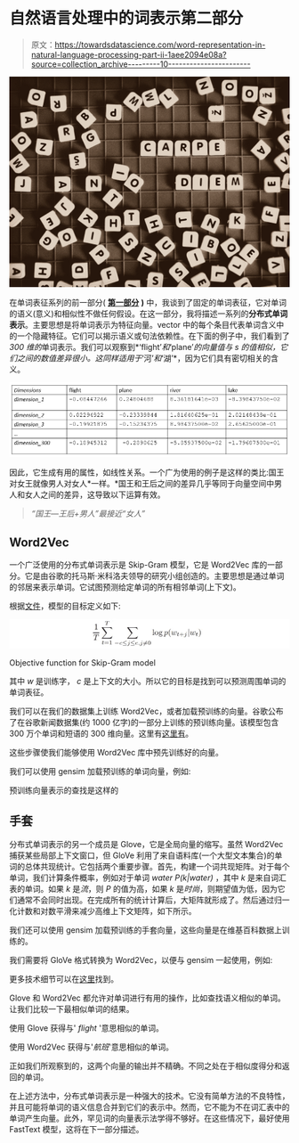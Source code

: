 # 自然语言处理中的词表示第二部分

> 原文：<https://towardsdatascience.com/word-representation-in-natural-language-processing-part-ii-1aee2094e08a?source=collection_archive---------10----------------------->

![](img/fff9baf1b206c6c4c3253565ad96b583.png)

在单词表征系列的前一部分( [**第一部分**](https://medium.com/p/e4cd54fed3d4/edit) **)** 中，我谈到了固定的单词表征，它对单词的语义(意义)和相似性不做任何假设。在这一部分，我将描述一系列的**分布式单词表示**。主要思想是将单词表示为特征向量。vector 中的每个条目代表单词含义中的一个隐藏特征。它们可以揭示语义或句法依赖性。在下面的例子中，我们看到了 *300 维的*单词表示。我们可以观察到*‘flight’*和*‘plane’*的向量值与 *s* 的值相似，它们之间的数值差异很小。这同样适用于*‘河’*和*‘湖’*，因为它们具有密切相关的含义。

![](img/b54dfc11ddbf295f98b048204b53a450.png)

因此，它生成有用的属性，如线性关系。一个广为使用的例子是这样的类比:国王对女王就像男人对女人*一样。*国王和王后之间的差异几乎等同于向量空间中男人和女人之间的差异，这导致以下运算有效。

> *“国王—王后+男人”最接近“女人”*

## Word2Vec

一个广泛使用的分布式单词表示是 Skip-Gram 模型，它是 Word2Vec 库的一部分。它是由谷歌的托马斯·米科洛夫领导的研究小组创造的。主要思想是通过单词的邻居来表示单词。它试图预测给定单词的所有相邻单词(上下文)。

根据[文件](https://papers.nips.cc/paper/5021-distributed-representations-of-words-and-phrases-and-their-compositionality.pdf)，模型的目标定义如下:

![](img/f13a027e284e360d56b5b8d8cae657de.png)

Objective function for Skip-Gram model

其中 *w* 是训练字， *c* 是上下文的大小。所以它的目标是找到可以预测周围单词的单词表征。

我们可以在我们的数据集上训练 Word2Vec，或者加载预训练的向量。谷歌公布了在谷歌新闻数据集(约 1000 亿字)的一部分上训练的预训练向量。该模型包含 300 万个单词和短语的 300 维向量。这里有[这里有](https://code.google.com/archive/p/word2vec/)。

这些步骤使我们能够使用 Word2Vec 库中预先训练好的向量。

我们可以使用 gensim 加载预训练的单词向量，例如:

预训练向量表示的查找是这样的

## 手套

分布式单词表示的另一个成员是 Glove，它是全局向量的缩写。虽然 Word2Vec 捕获某些局部上下文窗口，但 GloVe 利用了来自语料库(一个大型文本集合)的单词的总体共现统计。它包括两个重要步骤。首先，构建一个词共现矩阵。对于每个单词，我们计算条件概率，例如对于单词 *water P(k|water)* ，其中 *k* 是来自词汇表的单词。如果 *k* 是*流*，则 *P* 的值为高，如果 *k* 是*时尚*，则期望值为低，因为它们通常不会同时出现。在完成所有的统计计算后，大矩阵就形成了。然后通过归一化计数和对数平滑来减少高维上下文矩阵，如下所示。

我们还可以使用 gensim 加载预训练的手套向量，这些向量是在维基百科数据上训练的。

我们需要将 GloVe 格式转换为 Word2Vec，以便与 gensim 一起使用，例如:

更多技术细节可以在[这里](https://nlp.stanford.edu/projects/glove/)找到。

Glove 和 Word2Vec 都允许对单词进行有用的操作，比如查找语义相似的单词。让我们比较一下最相似单词的结果。

使用 Glove 获得与' *flight* '意思相似的单词。

使用 Word2Vec 获得与'*航班*'意思相似的单词。

正如我们所观察到的，这两个向量的输出并不精确。不同之处在于相似度得分和返回的单词。

在上述方法中，分布式单词表示是一种强大的技术。它没有简单方法的不良特性，并且可能将单词的语义信息合并到它们的表示中。然而，它不能为不在词汇表中的单词产生向量。此外，罕见词的向量表示法学得不够好。在这些情况下，最好使用 FastText 模型，这将在下一部分描述。